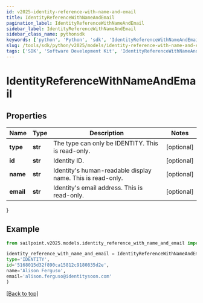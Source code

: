 ```yaml
---
id: v2025-identity-reference-with-name-and-email
title: IdentityReferenceWithNameAndEmail
pagination_label: IdentityReferenceWithNameAndEmail
sidebar_label: IdentityReferenceWithNameAndEmail
sidebar_class_name: pythonsdk
keywords: ['python', 'Python', 'sdk', 'IdentityReferenceWithNameAndEmail', 'V2025IdentityReferenceWithNameAndEmail'] 
slug: /tools/sdk/python/v2025/models/identity-reference-with-name-and-email
tags: ['SDK', 'Software Development Kit', 'IdentityReferenceWithNameAndEmail', 'V2025IdentityReferenceWithNameAndEmail']
---
```


# IdentityReferenceWithNameAndEmail


## Properties

Name | Type | Description | Notes
------------ | ------------- | ------------- | -------------
**type** | **str** | The type can only be IDENTITY. This is read-only. | [optional] 
**id** | **str** | Identity ID. | [optional] 
**name** | **str** | Identity's human-readable display name. This is read-only. | [optional] 
**email** | **str** | Identity's email address. This is read-only. | [optional] 
}

## Example

```python
from sailpoint.v2025.models.identity_reference_with_name_and_email import IdentityReferenceWithNameAndEmail

identity_reference_with_name_and_email = IdentityReferenceWithNameAndEmail(
type='IDENTITY',
id='5168015d32f890ca15812c9180835d2e',
name='Alison Ferguso',
email='alison.ferguso@identitysoon.com'
)

```
[[Back to top]](#) 

